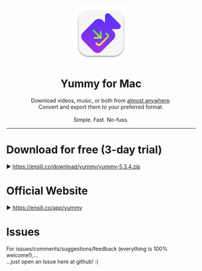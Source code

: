 <p align=center>
  <img height="150px" src="https://github.com/enSili-co/yummy/raw/main/images/logo.png"/>
</p>
<h1 align=center>Yummy for Mac</h1>
<p align=center>
  Download videos, music, or both from <u>almost anywhere</u>.<br>Convert and export them to your preferred format.<br><br>Simple. Fast. No-fuss.
</p>


---

# Download for free (3-day trial)

▶︎ https://ensili.co/download/yummy/yummy-5.3.4.zip

# Official Website

▶︎ https://ensili.co/app/yummy

# Issues

For issues/comments/suggestions/feedback (everything is 100% welcome!),...    
...just open an Issue here at github! :)
